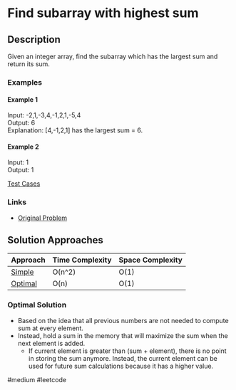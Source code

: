 # Find subarray with highest sum

## Description

Given an integer array, find the subarray which has the largest sum and return its sum.

### Examples

#### Example 1

Input: -2,1,-3,4,-1,2,1,-5,4  
Output: 6  
Explanation: [4,-1,2,1] has the largest sum = 6.  

#### Example 2

Input: 1  
Output: 1

[Test Cases](../../../../../../../../test/java/com/sdp/problems/medium/array/highestsum/TestCasesProvider.java)

### Links

* [Original Problem](https://leetcode.com/problems/maximum-subarray)

## Solution Approaches

| Approach                        | Time Complexity | Space Complexity |
|---------------------------------|-----------------|------------------|
| [Simple](SimpleSolution.java)   | O(n^2)          | O(1)             |
| [Optimal](OptimalSolution.java) | O(n)            | O(1)             |

### Optimal Solution

* Based on the idea that all previous numbers are not needed to compute sum at every element.
* Instead, hold a sum in the memory that will maximize the sum when the next element is added.
  * If current element is greater than (sum + element), there is no point in storing the sum anymore. Instead, the current element can be used for future sum calculations because it has a higher value.

#medium
#leetcode
